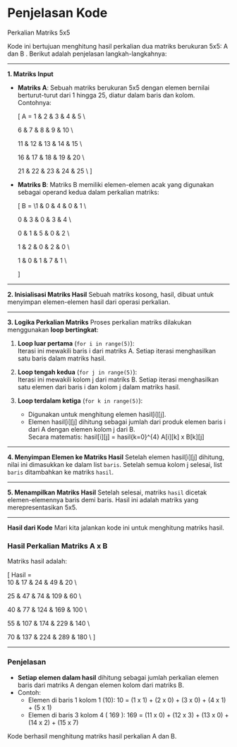 ﻿# Penjelasan Kode

Perkalian Matriks 5x5 

Kode ini bertujuan menghitung hasil perkalian dua matriks berukuran 5x5:  A  dan  B . Berikut adalah penjelasan langkah-langkahnya:

---

**1. Matriks Input**
- **Matriks A**: 
  Sebuah matriks berukuran 5x5 dengan elemen bernilai berturut-turut dari 1 hingga 25, diatur dalam baris dan kolom. Contohnya:
  
  [
  A =
  1 & 2 & 3 & 4 & 5       \\
  
  6 & 7 & 8 & 9 & 10      \\
  
  11 & 12 & 13 & 14 & 15  \\
  
  16 & 17 & 18 & 19 & 20  \\
  
  21 & 22 & 23 & 24 & 25  \\
  ]

- **Matriks B**:
  Matriks B memiliki elemen-elemen acak yang digunakan sebagai operand kedua dalam perkalian matriks:
  
  \[
  B =
  \1 & 0 & 4 & 0 & 1 \\
  
  0 & 3 & 0 & 3 & 4 \\
  
  0 & 1 & 5 & 0 & 2 \\
  
  1 & 2 & 0 & 2 & 0 \\
  
  1 & 0 & 1 & 7 & 1 \\
  
  ]

---

**2. Inisialisasi Matriks Hasil**
Sebuah matriks kosong, hasil, dibuat untuk menyimpan elemen-elemen hasil dari operasi perkalian.

---

**3. Logika Perkalian Matriks**
Proses perkalian matriks dilakukan menggunakan **loop bertingkat**:
1. **Loop luar pertama** (`for i in range(5)`):  
   Iterasi ini mewakili baris i dari matriks A. Setiap iterasi menghasilkan satu baris dalam matriks hasil.

2. **Loop tengah kedua** (`for j in range(5)`):  
   Iterasi ini mewakili kolom j dari matriks B. Setiap iterasi menghasilkan satu elemen dari baris i dan kolom j dalam matriks hasil.

3. **Loop terdalam ketiga** (`for k in range(5)`):  
   - Digunakan untuk menghitung elemen hasil[i][j].
   - Elemen hasil[i][j] dihitung sebagai jumlah dari produk elemen baris i dari A dengan elemen kolom j dari B.  
     Secara matematis:
     hasil[i][j] = hasil{k=0}^{4} A[i][k] x B[k][j]

---

**4. Menyimpan Elemen ke Matriks Hasil**
Setelah elemen hasil[i][j] dihitung, nilai ini dimasukkan ke dalam list `baris`. Setelah semua kolom j selesai, list `baris` ditambahkan ke matriks `hasil`.

---

**5. Menampilkan Matriks Hasil**
Setelah selesai, matriks `hasil` dicetak elemen-elemennya baris demi baris. Hasil ini adalah matriks yang merepresentasikan 5x5.

---

**Hasil dari Kode**
Mari kita jalankan kode ini untuk menghitung matriks hasil.

### Hasil Perkalian Matriks A x B

Matriks hasil adalah:

\[
Hasil =
\
10 & 17 & 24 & 49 & 20      \\

25 & 47 & 74 & 109 & 60     \\

40 & 77 & 124 & 169 & 100   \\

55 & 107 & 174 & 229 & 140  \\

70 & 137 & 224 & 289 & 180  \\
]

---

### Penjelasan
- **Setiap elemen dalam hasil** dihitung sebagai jumlah perkalian elemen baris dari matriks A dengan elemen kolom dari matriks B.
- Contoh:
  - Elemen di baris 1 kolom 1 (10):
    10 = (1 x 1) + (2 x 0) + (3 x 0) + (4 x 1) + (5 x 1)
  - Elemen di baris 3 kolom 4 ( 169 ):
    169 = (11 x 0) + (12 x 3) + (13 x 0) + (14 x 2) + (15 x 7)

Kode berhasil menghitung matriks hasil perkalian A dan B.
